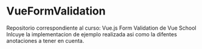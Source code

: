 # VueFormValidation
Repositorio correspondiente al curso: Vue.js Form Validation de Vue School Inlcuye la implementacion de ejemplo realizada asi como la difentes anotaciones a tener en cuenta.
